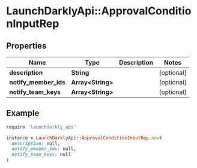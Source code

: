 # LaunchDarklyApi::ApprovalConditionInputRep

## Properties

| Name | Type | Description | Notes |
| ---- | ---- | ----------- | ----- |
| **description** | **String** |  | [optional] |
| **notify_member_ids** | **Array&lt;String&gt;** |  | [optional] |
| **notify_team_keys** | **Array&lt;String&gt;** |  | [optional] |

## Example

```ruby
require 'launchdarkly_api'

instance = LaunchDarklyApi::ApprovalConditionInputRep.new(
  description: null,
  notify_member_ids: null,
  notify_team_keys: null
)
```

